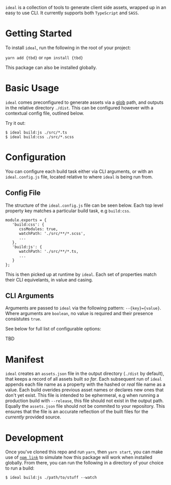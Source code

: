 `ideal` is a collection of tools to generate client side assets, wrapped up in an easy to use CLI. It currently supports both `TypeScript` and `SASS`.

# Getting Started

To install `ideal`, run the following in the root of your project:

`yarn add {tbd}` or `npm install {tbd}`

This package can also be installed globally.

# Basic Usage

`ideal` comes preconfigured to generate assets via a [glob](https://www.npmjs.com/package/glob) path, and outputs in the relative directory `./dist`. This can be configured however with a contextual config file, outlined below.

Try it out:

```
$ ideal build:js ./src/*.ts
$ ideal build:css ./src/*.scss
```

# Configuration

You can configure each build task either via CLI arguments, or with an `ideal.config.js` file, located relative to where `ideal` is being run from.

## Config File

The structure of the `ideal.config.js` file can be seen below. Each top level property key matches a particular build task, e.g `build:css`.

```
module.exports = {
   'build:css': {
      cssModules: true,
      watchPath: './src/**/*.scss',
      ...
   },
   'build:js': {
      watchPath: './src/**/*.ts,
      ...
   }
};
```

This is then picked up at runtime by `ideal`. Each set of properties match their CLI equivelants, in value and casing.

## CLI Arguments

Arguments are passed to `ideal` via the following pattern: `--{key}={value}`. Where arguments are `boolean`, no value is required and their presence consistutes `true`.

See below for full list of configurable options:

TBD

# Manifest

`ideal` creates an `assets.json` file in the output directory (`./dist` by default), that keeps a record of all assets built _so far_. Each subsequent run of `ideal` appends each file name as a property with the hashed or _real_ file name as a value. Each build overides previous asset names or declares new ones that don't yet exist. This file is intended to be ephermeral, e.g when running a production build with `--release`, this file should not exist in the output path. Equally the `assets.json` file should not be commited to your repository. This ensures that the file is an accurate reflection of the built files for the _currently_ provided source.

# Development

Once you've cloned this repo and run `yarn`, then `yarn start`, you can make use of [`npm link`](https://docs.npmjs.com/cli/link.html) to simulate how this package will work when installed globally. From there, you can run the following in a directory of your choice to run a build:

```
$ ideal build:js ./path/to/stuff --watch
```
